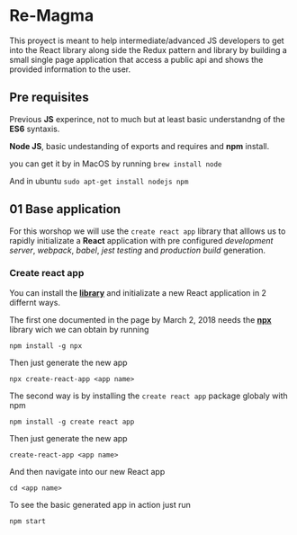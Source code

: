# Re-Magma

This proyect is meant to help intermediate/advanced JS developers to get into the React library along side the Redux pattern and library by building a small single page application that access a public api and shows the provided information to the user.

## Pre requisites
Previous **JS** experince, not to much but at least basic understandng of the **ES6** syntaxis.

**Node JS**, basic undestanding of exports and requires and **npm** install.

you can get it by in MacOS by running
```brew install node```

And in ubuntu
```sudo apt-get install nodejs npm``` 

## 01 Base application

For this worshop we will use the ```create react app``` library that alllows us to rapidly initializate a **React** application with pre configured *development server*, *webpack*, *babel*, *jest testing* and *production build* generation.

### Create react app

You can install the **[library](https://github.com/facebook/create-react-app)** and initializate a new React application in 2 differnt ways.

The first one documented in the page by March 2, 2018 needs the **[npx](https://github.com/zkat/npx)** library wich we can obtain by running

```npm install -g npx```

Then just generate the new app

```npx create-react-app <app name>```

The second way is by installing the ```create react app``` package globaly with npm

```npm install -g create react app```

Then just generate the new app

```create-react-app <app name>```

And then navigate into our new React app

```cd <app name>```

To see the basic generated app in action just run

```npm start```
